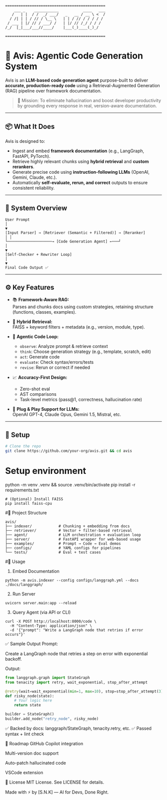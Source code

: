 ```text 
=============================================
    ___ _    ___________           ____   ___
   /   | |  / /  _/ ___/   _   __ / __ \ <  /
  / /| | | / // / \__ \   | | / // / / / / / 
 / ___ | |/ // / ___/ /   | |/ // /_/ / / /  
/_/  |_|___/___//____/    |___(_)____(_)_/   
                                             
=============================================

```
# 🚀 Avis: Agentic Code Generation System

Avis is an **LLM-based code generation agent** purpose-built to deliver **accurate, production-ready code** using a Retrieval-Augmented Generation (RAG) pipeline over framework documentation.

> 📌 Mission: To eliminate hallucination and boost developer productivity by grounding every response in real, version-aware documentation.

---

## 📦 What It Does

Avis is designed to:
- Ingest and embed **framework documentation** (e.g., LangGraph, FastAPI, PyTorch).
- Retrieve highly relevant chunks using **hybrid retrieval** and **custom rerankers**.
- Generate precise code using **instruction-following LLMs** (OpenAI, Gemini, Claude, etc.).
- Automatically **self-evaluate, rerun, and correct** outputs to ensure consistent reliability.

---

## 🧠 System Overview
```
User Prompt
│
▼
[Input Parser] → [Retriever (Semantic + Filtered)] → [Reranker]
│ │
└────────────────────→ [Code Generation Agent] ←───┘
│
▼
[Self-Checker + Rewriter Loop]
│
▼
Final Code Output ✅
```

---

## ⚙️ Key Features

- 📚 **Framework-Aware RAG:**  
  Parses and chunks docs using custom strategies, retaining structure (functions, classes, examples).

- 🔎 **Hybrid Retrieval:**  
  FAISS + keyword filters + metadata (e.g., version, module, type).

- 🧠 **Agentic Code Loop:**  
  - `observe`: Analyze prompt & retrieve context  
  - `think`: Choose generation strategy (e.g., template, scratch, edit)  
  - `act`: Generate code  
  - `evaluate`: Check syntax/errors/tests  
  - `revise`: Rerun or correct if needed  

- 📈 **Accuracy-First Design:**  
  - Zero-shot eval  
  - AST comparisons  
  - Task-level metrics (pass@1, correctness, hallucination rate)

- 🔌 **Plug & Play Support for LLMs:**  
  OpenAI GPT-4, Claude Opus, Gemini 1.5, Mistral, etc.

---

## 🔧 Setup

```bash
# Clone the repo
git clone https://github.com/your-org/avis.git && cd avis
```
# Setup environment
python -m venv .venv && source .venv/bin/activate
pip install -r requirements.txt
```
# (Optional) Install FAISS
pip install faiss-cpu
```

#📁 Project Structure
```
avis/
├── indexer/            # Chunking + embedding from docs
├── retriever/          # Vector + filter-based retrieval
├── agent/              # LLM orchestration + evaluation loop
├── server/             # FastAPI wrapper for web-based usage
├── examples/           # Prompt → Code → Eval demos
├── configs/            # YAML configs for pipelines
└── tests/              # Eval + test cases
```
#🚀 Usage
1. Embed Documentation
```
python -m avis.indexer --config configs/langgraph.yml --docs ./docs/langgraph/
```
2. Run Server
```
uvicorn server.main:app --reload
```
3. Query Agent (via API or CLI)
```
curl -X POST http://localhost:8000/code \
  -H "Content-Type: application/json" \
  -d '{"prompt": "Write a LangGraph node that retries if error occurs"}'
```
✅ Sample Output
Prompt:

Create a LangGraph node that retries a step on error with exponential backoff.

Output:
```python
from langgraph.graph import StateGraph
from tenacity import retry, wait_exponential, stop_after_attempt

@retry(wait=wait_exponential(min=1, max=10), stop=stop_after_attempt(3))
def risky_node(state):
    # Your logic here
    return state

builder = StateGraph()
builder.add_node("retry_node", risky_node)
```
✅ Backed by docs: langgraph/StateGraph, tenacity.retry, etc.
✅ Passed syntax + lint check

📌 Roadmap
 GitHub Copilot integration

 Multi-version doc support

 Auto-patch hallucinated code

 VSCode extension


📄 License
MIT License. See LICENSE for details.

Made with ⚡ by [S.N.K] — AI for Devs, Done Right.








